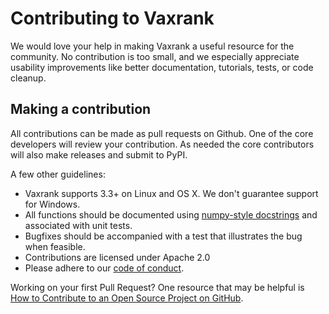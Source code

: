 # Contributing to Vaxrank

We would love your help in making Vaxrank a useful resource for the community. No contribution is too small, and we especially appreciate usability improvements like better documentation, tutorials, tests, or code cleanup.

## Making a contribution
All contributions can be made as pull requests on Github. One of the core developers will review your contribution. As needed the core contributors will also make releases and submit to PyPI.

A few other guidelines:

 * Vaxrank supports 3.3+ on Linux and OS X. We don't guarantee support for Windows. 
 * All functions should be documented using [numpy-style docstrings](https://numpydoc.readthedocs.io/en/latest/format.html) and associated with unit tests.
 * Bugfixes should be accompanied with a test that illustrates the bug when feasible.
 * Contributions are licensed under Apache 2.0
 * Please adhere to our [code of conduct](https://github.com/openvax/vaxrank/blob/master/code-of-conduct.md).

Working on your first Pull Request? One resource that may be helpful is [How to Contribute to an Open Source Project on GitHub](https://egghead.io/series/how-to-contribute-to-an-open-source-project-on-github).
